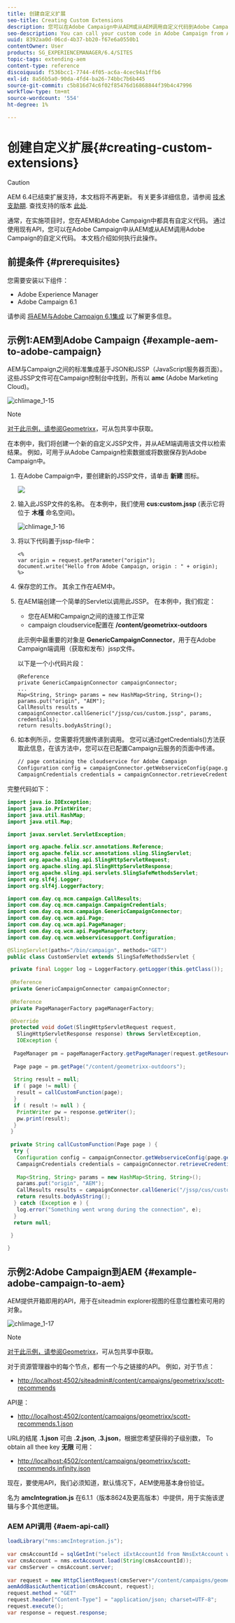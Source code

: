 ```yaml
---
title: 创建自定义扩展
seo-title: Creating Custom Extensions
description: 您可以在Adobe Campaign中从AEM或从AEM调用自定义代码到Adobe Campaign
seo-description: You can call your custom code in Adobe Campaign from AEM or from AEM to Adobe Campaign
uuid: 8392aa0d-06cd-4b37-bb20-f67e6a0550b1
contentOwner: User
products: SG_EXPERIENCEMANAGER/6.4/SITES
topic-tags: extending-aem
content-type: reference
discoiquuid: f536bcc1-7744-4f05-ac6a-4cec94a1ffb6
exl-id: 8a56b5a0-90da-4fd4-ba26-74bbc7b6b445
source-git-commit: c5b816d74c6f02f85476d16868844f39b4c47996
workflow-type: tm+mt
source-wordcount: '554'
ht-degree: 1%

---
```


# 创建自定义扩展{#creating-custom-extensions}

>[!CAUTION]
>
>AEM 6.4已结束扩展支持，本文档将不再更新。 有关更多详细信息，请参阅 [技术支助期](https://helpx.adobe.com/cn/support/programs/eol-matrix.html). 查找支持的版本 [此处](https://experienceleague.adobe.com/docs/).

通常，在实施项目时，您在AEM和Adobe Campaign中都具有自定义代码。 通过使用现有API，您可以在Adobe Campaign中从AEM或从AEM调用Adobe Campaign的自定义代码。 本文档介绍如何执行此操作。

## 前提条件 {#prerequisites}

您需要安装以下组件：

* Adobe Experience Manager
* Adobe Campaign 6.1

请参阅 [将AEM与Adobe Campaign 6.1集成](/help/sites-administering/campaignonpremise.md) 以了解更多信息。

## 示例1:AEM到Adobe Campaign {#example-aem-to-adobe-campaign}

AEM与Campaign之间的标准集成基于JSON和JSSP（JavaScript服务器页面）。 这些JSSP文件可在Campaign控制台中找到，所有以 **amc** (Adobe Marketing Cloud)。

![chlimage_1-15](assets/chlimage_1-15.png)

>[!NOTE]
>
>[对于此示例，请参阅Geometrixx](/help/sites-developing/we-retail.md)，可从包共享中获取。

在本例中，我们将创建一个新的自定义JSSP文件，并从AEM端调用该文件以检索结果。 例如，可用于从Adobe Campaign检索数据或将数据保存到Adobe Campaign中。

1. 在Adobe Campaign中，要创建新的JSSP文件，请单击 **新建** 图标。

   ![](do-not-localize/chlimage_1-4.png)

1. 输入此JSSP文件的名称。 在本例中，我们使用 **cus:custom.jssp** (表示它将位于 **木槿** 命名空间)。

   ![chlimage_1-16](assets/chlimage_1-16.png)

1. 将以下代码置于jssp-file中：

   ```
   <%
   var origin = request.getParameter("origin");
   document.write("Hello from Adobe Campaign, origin : " + origin);
   %>
   ```

1. 保存您的工作。 其余工作在AEM中。
1. 在AEM端创建一个简单的Servlet以调用此JSSP。 在本例中，我们假定：

   * 您在AEM和Campaign之间的连接工作正常
   * campaign cloudservice配置在 **/content/geometrixx-outdoors**

   此示例中最重要的对象是 **GenericCampaignConnector**，用于在Adobe Campaign端调用（获取和发布）jssp文件。

   以下是一个小代码片段：

   ```
   @Reference
   private GenericCampaignConnector campaignConnector;
   ...
   Map<String, String> params = new HashMap<String, String>();
   params.put("origin", "AEM"); 
   CallResults results = campaignConnector.callGeneric("/jssp/cus/custom.jssp", params, credentials);
   return results.bodyAsString();
   ```

1. 如本例所示，您需要将凭据传递到调用。 您可以通过getCredentials()方法获取此信息，在该方法中，您可以在已配置Campaign云服务的页面中传递。

   ```xml
   // page containing the cloudservice for Adobe Campaign
   Configuration config = campaignConnector.getWebserviceConfig(page.getContentResource().getParent());
   CampaignCredentials credentials = campaignConnector.retrieveCredentials(config);
   ```

完整代码如下：

```java
import java.io.IOException;
import java.io.PrintWriter;
import java.util.HashMap;
import java.util.Map;

import javax.servlet.ServletException;

import org.apache.felix.scr.annotations.Reference;
import org.apache.felix.scr.annotations.sling.SlingServlet;
import org.apache.sling.api.SlingHttpServletRequest;
import org.apache.sling.api.SlingHttpServletResponse;
import org.apache.sling.api.servlets.SlingSafeMethodsServlet;
import org.slf4j.Logger;
import org.slf4j.LoggerFactory;

import com.day.cq.mcm.campaign.CallResults;
import com.day.cq.mcm.campaign.CampaignCredentials;
import com.day.cq.mcm.campaign.GenericCampaignConnector;
import com.day.cq.wcm.api.Page;
import com.day.cq.wcm.api.PageManager;
import com.day.cq.wcm.api.PageManagerFactory;
import com.day.cq.wcm.webservicesupport.Configuration;

@SlingServlet(paths="/bin/campaign", methods="GET")
public class CustomServlet extends SlingSafeMethodsServlet {

 private final Logger log = LoggerFactory.getLogger(this.getClass());
 
 @Reference
 private GenericCampaignConnector campaignConnector;
 
 @Reference
 private PageManagerFactory pageManagerFactory;

 @Override
 protected void doGet(SlingHttpServletRequest request,
   SlingHttpServletResponse response) throws ServletException,
   IOException {
  
  PageManager pm = pageManagerFactory.getPageManager(request.getResourceResolver());
  
  Page page = pm.getPage("/content/geometrixx-outdoors");
  
  String result = null;
  if ( page != null) {
   result = callCustomFunction(page);
  }
  if ( result != null ) {
   PrintWriter pw = response.getWriter();
   pw.print(result);
  }
 }
 
 private String callCustomFunction(Page page ) {
  try {
   Configuration config = campaignConnector.getWebserviceConfig(page.getContentResource().getParent());
   CampaignCredentials credentials = campaignConnector.retrieveCredentials(config);
   
   Map<String, String> params = new HashMap<String, String>();
   params.put("origin", "AEM");
   CallResults results = campaignConnector.callGeneric("/jssp/cus/custom.jssp", params, credentials);
   return results.bodyAsString();
  } catch (Exception e ) {
   log.error("Something went wrong during the connection", e);
  }
  return null;
  
 }

}
```

## 示例2:Adobe Campaign到AEM {#example-adobe-campaign-to-aem}

AEM提供开箱即用的API，用于在siteadmin explorer视图的任意位置检索可用的对象。

![chlimage_1-17](assets/chlimage_1-17.png)

>[!NOTE]
>
>[对于此示例，请参阅Geometrixx](/help/sites-developing/we-retail.md)，可从包共享中获取。

对于资源管理器中的每个节点，都有一个与之链接的API。 例如，对于节点：

* [http://localhost:4502/siteadmin#/content/campaigns/geometrixx/scott-recommends](http://localhost:4502/siteadmin#/content/campaigns/geometrixx/scott-recommends)

API是：

* [http://localhost:4502/content/campaigns/geometrixx/scott-recommends.1.json](http://localhost:4502/content/campaigns/geometrixx/scott-recommends.2.json)

URL的结尾 **.1.json** 可由 **.2.json**, **.3.json**，根据您希望获得的子级别数， To obtain all thee key **无限** 可用：

* [http://localhost:4502/content/campaigns/geometrixx/scott-recommends.infinity.json](http://localhost:4502/content/campaigns/geometrixx/scott-recommends.2.json)

现在，要使用API，我们必须知道，默认情况下，AEM使用基本身份验证。

名为 **amcIntegration.js** 在6.1.1（版本8624及更高版本）中提供，用于实施该逻辑与多个其他逻辑。

### AEM API调用 {#aem-api-call}

```java
loadLibrary("nms:amcIntegration.js");
 
var cmsAccountId = sqlGetInt("select iExtAccountId from NmsExtAccount where sName=$(sz)","aemInstance")
var cmsAccount = nms.extAccount.load(String(cmsAccountId));
var cmsServer = cmsAccount.server;
 
var request = new HttpClientRequest(cmsServer+"/content/campaigns/geometrixx.infinity.json")
aemAddBasicAuthentication(cmsAccount, request);
request.method = "GET"
request.header["Content-Type"] = "application/json; charset=UTF-8";
request.execute();
var response = request.response;
```

